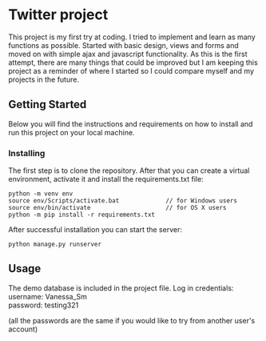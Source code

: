# Twitter project

This project is my first try at coding. I tried to implement and learn as many functions as possible. Started with basic
design, views and forms and moved on with simple ajax and javascript functionality. As this is the first attempt, there
are many things that could be improved but I am keeping this project as a reminder of where I started so I could compare
myself and my projects in the future.

## Getting Started

Below you will find the instructions and requirements on how to install and run this project on your local machine.

### Installing

The first step is to clone the repository.
After that you can create a virtual environment, activate it and install the requirements.txt file:

```
python -m venv env
source env/Scripts/activate.bat             // for Windows users
source env/bin/activate                     // for OS X users
python -m pip install -r requirements.txt
```

After successful installation you can start the server:
```
python manage.py runserver
```

## Usage

The demo database is included in the project file. Log in credentials:  
username: Vanessa_Sm  
password: testing321
  
(all the passwords are the same if you would like to try from another user's account)
 